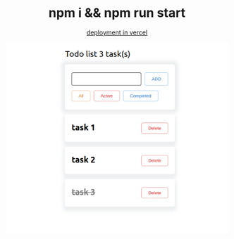 <h1 align="center">npm i && npm run start</h1>

<p align="center">
  <a href="https://todoapp-pied.vercel.app/">deployment in vercel</a>
</p>

![App screenshot](./todoapp.png)

